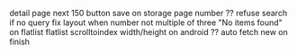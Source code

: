 detail page
next 150 button
save on storage page number ??
refuse search if no query
fix layout when number not multiple of three
"No items found" on flatlist
flatlist scrolltoindex
width/height on android
?? auto fetch new on finish